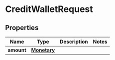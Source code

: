 

# CreditWalletRequest


## Properties

| Name | Type | Description | Notes |
|------------ | ------------- | ------------- | -------------|
|**amount** | [**Monetary**](Monetary.md) |  |  |



